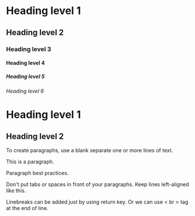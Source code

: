 <!-- It's always a best practice to set a space between # and heading -->
<!-- always try to put a blank line before and after heading -->

# Heading level 1

## Heading level 2

### Heading level 3

#### Heading level 4

##### Heading level 5

###### Heading level 6

<!-- alternative syntax for heading1 an heading2 -->
Heading level 1
===============

Heading level 2
---------------

To create paragraphs, use a blank separate one or more lines of text.

This is a paragraph.

Paragraph best practices.

Don't put tabs or spaces in front of your paragraphs. Keep lines left-aligned like this.

Linebreaks can be added just by using return key. Or we can use &lt; br &gt; tag at the end of line.